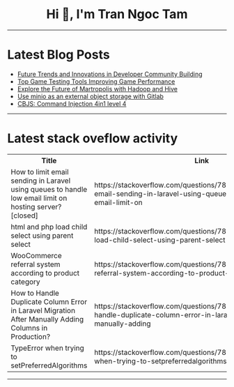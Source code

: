 <h1 align="center">Hi 👋, I'm Tran Ngoc Tam</h1>

---

# Latest Blog Posts 
<!-- BLOG-POST-LIST:START -->
- [Future Trends and Innovations in Developer Community Building](https://dev.to/swati1267/future-trends-and-innovations-in-developer-community-building-1gbf)
- [Top Game Testing Tools Improving Game Performance](https://dev.to/misterankit/top-game-testing-tools-improving-game-performance-38jh)
- [Explore the Future of Martropolis with Hadoop and Hive](https://dev.to/labex/explore-the-future-of-martropolis-with-hadoop-and-hive-49fl)
- [Use minio as an external object storage with Gitlab](https://dev.to/adoucoure/use-minio-as-an-external-object-storage-with-gitlab-foi)
- [CBJS: Command Injection 4in1 level 4](https://dev.to/peppa6/cbjs-command-injection-4in1-level-4-50fj)
<!-- BLOG-POST-LIST:END -->

---

# Latest stack oveflow activity
<table>
  <tr><th>Title</th><th>Link</th></tr>
  <!-- STACKOVERFLOW:START --><tr><td>How to limit email sending in Laravel using queues to handle low email limit on hosting server? [closed]</td><td>https://stackoverflow.com/questions/78946937/how-to-limit-email-sending-in-laravel-using-queues-to-handle-low-email-limit-on</td></tr><tr><td>html and php load child select using parent select</td><td>https://stackoverflow.com/questions/78946932/html-and-php-load-child-select-using-parent-select</td></tr><tr><td>WooCommerce referral system according to product category</td><td>https://stackoverflow.com/questions/78946794/woocommerce-referral-system-according-to-product-category</td></tr><tr><td>How to Handle Duplicate Column Error in Laravel Migration After Manually Adding Columns in Production?</td><td>https://stackoverflow.com/questions/78946694/how-to-handle-duplicate-column-error-in-laravel-migration-after-manually-adding</td></tr><tr><td>TypeError when trying to setPreferredAlgorithms</td><td>https://stackoverflow.com/questions/78946640/typeerror-when-trying-to-setpreferredalgorithms</td></tr><!-- STACKOVERFLOW:END -->
</table>

---


